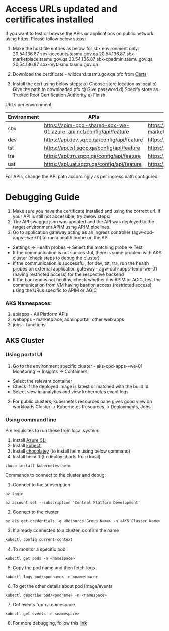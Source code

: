 # Access URLs updated and certificates installed

If you want to test or browse the APIs or applications on public network using https. Please follow below steps:
1.	Make the host file entries as below for sbx environment only:
20.54.136.87 sbx-accounts.tasmu.gov.qa
20.54.136.87 sbx-marketplace.tasmu.gov.qa
20.54.136.87 sbx-cpadmin.tasmu.gov.qa
20.54.136.87 sbx-mytasmu.tasmu.gov.qa

2.	Download the certificate - wildcard.tasmu.gov.qa.pfx from [Certs](https://microsofteur.sharepoint.com/:f:/t/TASMUNationalPlatform-DeliveryStream-MicrosoftOnly/EmAB3GrQ2RBLnNB0TS4C6PgBO5_p8E-iFFZPQGv8FYT9lg?e=PkJ84E)
3.	Install the cert using below steps:
a)	Choose store location as local 
b)	Give the path to downloaded pfx
c)	Give password
d)	Specify store as Trusted Root Certification Authority 
e)	Finish

URLs per environment:

| Environment | APIs |Marketplace  |Admin Portal  |My TASMU| Account|
|--|--|--|--|--|--|
|sbx|https://apim-cpd-shared-sbx-we-01.azure-api.net/config/api/feature |https://sbx-marketplace.tasmu.gov.qa/ |https://sbx-cpadmin.tasmu.gov.qa/ |https://sbx-mytasmu.tasmu.gov.qa/ ||https://sbx-accounts.tasmu.gov.qa/ |
|dev|https://api.dev.sqcp.qa/config/api/feature|https://marketplace.dev.sqcp.qa/|https://cpadmin.dev.sqcp.qa/|https://mytasmu.dev.sqcp.qa/|https://account.dev.sqcp.qa/|
|tst|https://api.tst.sqcp.qa/config/api/feature|https://marketplace.tst.sqcp.qa/|https://cpadmin.tst.sqcp.qa/|https://mytasmu.tst.sqcp.qa/|https://account.tst.sqcp.qa/|
|tra|https://api.trn.sqcp.qa/config/api/feature|https://marketplace.trn.sqcp.qa/|https://cpadmin.trn.sqcp.qa/|https://mytasmu.trn.sqcp.qa/|https://account.trn.sqcp.qa/|
|uat|https://api.uat.sqcp.qa/config/api/feature|https://marketplace.uat.sqcp.qa/|https://cpadmin.uat.sqcp.qa/|https://mytasmu.uat.sqcp.qa/|https://account.uat.sqcp.qa/|
For APIs, change the API path accordingly as per ingress path configured


# Debugging Guide
1. Make sure you have the certificate installed and using the correct url. If your API is still not accessible, try below steps:
2. The API swagger.json was updated and the API was deployed to the target environment APIM using APIM pipelines.
3. Go to application gateway acting as an ingress controller (agw-cpd-apps-<env>-we-01) to run a health probe on the API.
- Settings -> Health probes -> Select the matching probe -> Test
- If the communication is not successful, there is some problem with AKS cluster (check steps to debug the cluster)
- If the communication is successful, for dev, tst, tra, run the health probes on external application gateway - agw-cph-apps-temp-we-01
 (having restricted access) for the respective backend
- If the backend is not healthy, check whether it is APIM or AGIC, test the communication from VM having bastion access (restricted access) using the URLs specific to APIM or AGIC

### AKS Namespaces:
1. apiapps - All Platform APIs
2. webapps - marketplace, adminportal, other web apps
3. jobs - functions

## AKS Cluster
### Using portal UI
1. Go to the environment specific cluster - aks-cpd-apps-<env>-we-01
Monitoring -> Insights -> Containers
- Select the relevant container
- Check if the deployed image is latest or matched with the build Id
- Select view in analytics and view kubernetes event logs

2. For public clusters, kubernetes resources pane gives good view on workloads
 Cluster -> Kubernetes Resources -> Deployments, Jobs

### Using command line
Pre requisites to run these from local system:
1. Install [Azure CLI](https://docs.microsoft.com/en-us/cli/azure/install-azure-cli) 
1. Install [kubectl](https://kubernetes.io/docs/tasks/tools/install-kubectl/#install-with-powershell-from-psgallery)
1. Install [chocolatey](https://chocolatey.org/docs/installation#install-with-powershellexe) (to install helm using below command)
1. Install helm 3 (to deploy charts from local)
```
choco install kubernetes-helm
```

Commands to connect to the cluster and debug:
1. Connect to the subscription
```
az login
```
```
az account set --subscription 'Central Platform Development'
```
2. Connect to the cluster
```
az aks get-credentials -g <Resource Group Name> -n <AKS Cluster Name>
```
3. If already connected to a cluster, confirm the name
```
kubectl config current-context
```
4. To monitor a specific pod
```
kubectl get pods -n <namespace>
```
5. Copy the pod name and then fetch logs
```
kubectl logs pod/<podname> -n <namespace>
```
6. To get the other details about pod image/events
```
kubectl describe pod/<podname> -n <namespace>
```
7. Get events from a namespace
```
kubectl get events -n <namespace> 
```
8. For more debugging, follow this [link](https://kubernetes.io/docs/reference/kubectl/cheatsheet/)